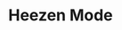---
address: Spoorstraat 16
title: Heezen Mode
city: Varsseveld
zip: 7051 CJ
country: Netherlands
lat: 51.942647
lng: 6.461447
phone: 0315 241307
email: info@heezen-mode.nl
url: 
---